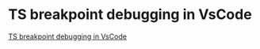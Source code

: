 # TS breakpoint debugging in VsCode
[TS breakpoint debugging in VsCode](https://aiwithcloud.com/2022/09/15/ts_breakpoint_debugging_in_vscode/)